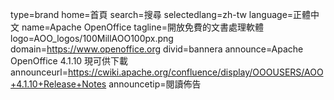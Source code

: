 type=brand
home=首頁
search=搜尋
selectedlang=zh-tw
language=正體中文
name=Apache OpenOffice
tagline=開放免費的文書處理軟體
logo=AOO_logos/100MillAOO100px.png
domain=https://www.openoffice.org
divid=bannera
announce=Apache OpenOffice 4.1.10 現可供下載
announceurl=https://cwiki.apache.org/confluence/display/OOOUSERS/AOO+4.1.10+Release+Notes
announcetip=閱讀佈告
~~~~~~
